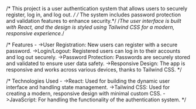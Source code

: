 /* This project is a user authentication system that allows users to securely register, log in, and log out. */
/* The system includes password protection and validation features to enhance security.*/
/*The user interface is built with React, and the design is styled using Tailwind CSS for a modern, responsive experience.*/

/*
Features -
->User Registration: New users can register with a secure password.
->Login/Logout: Registered users can log in to their accounts and log out securely.
->Password Protection: Passwords are securely stored and validated to ensure user data safety.
->Responsive Design: The app is responsive and works across various devices, thanks to Tailwind CSS.
*/

/*
Technologies Used -
->React: Used for building the dynamic user interface and handling state management.
->Tailwind CSS: Used for creating a modern, responsive design with minimal custom CSS.
->JavaScript: For handling the functionality of the authentication system.
*/
